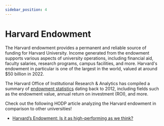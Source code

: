 ```yaml
---
sidebar_position: 4
---
```


# Harvard Endowment

The Harvard endowment provides a permanent and reliable source of funding for Harvard University. Income generated from the endowment supports various aspects of university operations, including financial aid, faculty salaries, research programs, campus facilities, and more. Harvard's endowment in particular is one of the largest in the world, valued at around $50 billion in 2022.

The Harvard Office of Institutional Research & Analytics has compiled a summary of [endowment statistics](https://oira.harvard.edu/factbook/fact-book-endowment/) dating back to 2012, including fields such as the endowment value, annual return on investment (ROI), and more. 

Check out the following HODP article analyzing the Harvard endowment in comparison to other universities!
- [Harvard’s Endowment: Is it as high-performing as we think?](https://www.hodp.org/project/harvard-endowment-is-it-as-high-performing-as-we-think)